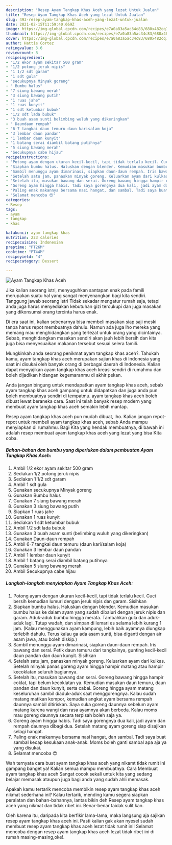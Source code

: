 ```yaml
---
description: "Resep Ayam Tangkap Khas Aceh yang lezat Untuk Jualan"
title: "Resep Ayam Tangkap Khas Aceh yang lezat Untuk Jualan"
slug: 493-resep-ayam-tangkap-khas-aceh-yang-lezat-untuk-jualan
date: 2021-02-15T11:59:40.669Z
image: https://img-global.cpcdn.com/recipes/e7a0a83a5ac34c83/680x482cq70/ayam-tangkap-khas-aceh-foto-resep-utama.jpg
thumbnail: https://img-global.cpcdn.com/recipes/e7a0a83a5ac34c83/680x482cq70/ayam-tangkap-khas-aceh-foto-resep-utama.jpg
cover: https://img-global.cpcdn.com/recipes/e7a0a83a5ac34c83/680x482cq70/ayam-tangkap-khas-aceh-foto-resep-utama.jpg
author: Hattie Cortez
ratingvalue: 3.6
reviewcount: 8
recipeingredient:
- "1/2 ekor ayam sekitar 500 gram"
- "1/2 potong jeruk nipis"
- "1 1/2 sdt garam"
- "1 sdt gula"
- "secukupnya Minyak goreng"
- " Bumbu halus"
- "7 siung bawang merah"
- "3 siung bawang putih"
- "1 ruas jahe"
- "1 ruas kunyit"
- "1 sdt ketumbar bubuk"
- "1/2 sdt lada bubuk"
- "3 buah asam sunti belimbing wuluh yang dikeringkan"
- " Daundaun rempah"
- "6-7 tangkai daun temuru daun karisalam koja"
- "3 lembar daun pandan"
- "1 lembar daun kunyit"
- "1 batang serai diambil batang putihnya"
- "5 siung bawang merah"
- "Secukupnya cabe hijau"
recipeinstructions:
- "Potong ayam dengan ukuran kecil-kecil, tapi tidak terlalu kecil. Cuci bersih kemudian lumuri dengan jeruk nipis dan garam. Sisihkan"
- "Siapkan bumbu halus. Haluskan dengan blender. Kemudian masukan bumbu halus ke dalam ayam yang sudah dibaluri dengan jeruk nipis dan garam. Aduk-aduk bumbu hingga merata. Tambahkan gula dan aduk-aduk lagi. Tutup wadah, dan simpan di lemari es selama lebih kurang 1 jam. (Kalau menggunakan ayam kampung, lebih baik ayamnya diungkap terlebih dahulu. Terus kalau ga ada asam sunti, bisa diganti dengan air asam jawa, atau boleh diskip.)"
- "Sambil menunggu ayam dimarinasi, siapkan daun-daun rempah. Iris bawang dan serai. Petik daun temuru dari tangkainya, gunting kecil-kecil daun pandan dan daun kunyit. Sisihkan"
- "Setelah satu jam, panaskan minyak goreng. Keluarkan ayam dari kulkas. Setelah minyak panas goreng ayam hingga hampir matang atau hampir kecoklatan seluruh bagiannya."
- "Setelah itu, masukan bawang dan serai. Goreng bawang hingga hampir coklat, tapi belum kecoklatan ya. Kemudian masukan daun temuru, daun pandan dan daun kunyit, serta cabai. Goreng hingga ayam matang keseluruhan sambil diaduk-aduk saat menggorengnya. Kalau sudah matang matikan kompor, kemudian angkat ayam bersama rempah daunnya sambil ditiriskan. Saya suka goreng daunnya sebelum ayam matang karena wangi dan rasa ayamnya akan berbeda. Kalau moms mau goreng daunnya secara terpisah boleh saja ya."
- "Goreng ayam hingga habis. Tadi saya gorengnya dua kali, jadi ayam dan rempah daunnya dibagi dua. Setelah matang ayam goreng siap disajikan selagi hangat."
- "Paling enak makannya bersama nasi hangat, dan sambal. Tadi saya buat sambal kecap kesukaan anak-anak. Moms boleh ganti sambal apa aja ya yang disukai."
- "Selamat mencoba 😍"
categories:
- Resep
tags:
- ayam
- tangkap
- khas

katakunci: ayam tangkap khas 
nutrition: 223 calories
recipecuisine: Indonesian
preptime: "PT26M"
cooktime: "PT44M"
recipeyield: "4"
recipecategory: Dessert

---
```



![Ayam Tangkap Khas Aceh](https://img-global.cpcdn.com/recipes/e7a0a83a5ac34c83/680x482cq70/ayam-tangkap-khas-aceh-foto-resep-utama.jpg)

Jika kalian seorang istri, menyuguhkan santapan enak pada famili merupakan suatu hal yang sangat menyenangkan bagi kita sendiri. Tanggung jawab seorang istri Tidak sekadar mengatur rumah saja, tetapi anda juga harus menyediakan kebutuhan gizi tercukupi dan juga masakan yang dikonsumsi orang tercinta harus enak.

Di era  saat ini, kalian sebenarnya bisa membeli masakan siap saji meski tanpa harus repot membuatnya dahulu. Namun ada juga lho mereka yang memang mau menghidangkan yang terlezat untuk orang yang dicintainya. Sebab, menghidangkan masakan sendiri akan jauh lebih bersih dan kita juga bisa menyesuaikan makanan tersebut sesuai selera famili. 



Mungkinkah anda seorang penikmat ayam tangkap khas aceh?. Tahukah kamu, ayam tangkap khas aceh merupakan sajian khas di Indonesia yang saat ini disukai oleh banyak orang di berbagai daerah di Indonesia. Kalian dapat menyajikan ayam tangkap khas aceh kreasi sendiri di rumahmu dan boleh dijadikan hidangan kegemaranmu di akhir pekan.

Anda jangan bingung untuk mendapatkan ayam tangkap khas aceh, sebab ayam tangkap khas aceh gampang untuk didapatkan dan juga anda pun boleh membuatnya sendiri di tempatmu. ayam tangkap khas aceh boleh dibuat lewat beraneka cara. Saat ini telah banyak resep modern yang membuat ayam tangkap khas aceh semakin lebih mantap.

Resep ayam tangkap khas aceh pun mudah dibuat, lho. Kalian jangan repot-repot untuk membeli ayam tangkap khas aceh, sebab Anda mampu menyiapkan di rumahmu. Bagi Kita yang hendak membuatnya, di bawah ini adalah resep membuat ayam tangkap khas aceh yang lezat yang bisa Kita coba.

<!--inarticleads1-->

##### Bahan-bahan dan bumbu yang diperlukan dalam pembuatan Ayam Tangkap Khas Aceh:

1. Ambil 1/2 ekor ayam sekitar 500 gram
1. Sediakan 1/2 potong jeruk nipis
1. Sediakan 1 1/2 sdt garam
1. Ambil 1 sdt gula
1. Gunakan secukupnya Minyak goreng
1. Gunakan  Bumbu halus
1. Gunakan 7 siung bawang merah
1. Gunakan 3 siung bawang putih
1. Siapkan 1 ruas jahe
1. Gunakan 1 ruas kunyit
1. Sediakan 1 sdt ketumbar bubuk
1. Ambil 1/2 sdt lada bubuk
1. Gunakan 3 buah asam sunti (belimbing wuluh yang dikeringkan)
1. Gunakan  Daun-daun rempah
1. Ambil 6-7 tangkai daun temuru (daun kari/salam koja)
1. Gunakan 3 lembar daun pandan
1. Ambil 1 lembar daun kunyit
1. Ambil 1 batang serai diambil batang putihnya
1. Gunakan 5 siung bawang merah
1. Ambil Secukupnya cabe hijau




<!--inarticleads2-->

##### Langkah-langkah menyiapkan Ayam Tangkap Khas Aceh:

1. Potong ayam dengan ukuran kecil-kecil, tapi tidak terlalu kecil. Cuci bersih kemudian lumuri dengan jeruk nipis dan garam. Sisihkan
1. Siapkan bumbu halus. Haluskan dengan blender. Kemudian masukan bumbu halus ke dalam ayam yang sudah dibaluri dengan jeruk nipis dan garam. Aduk-aduk bumbu hingga merata. Tambahkan gula dan aduk-aduk lagi. Tutup wadah, dan simpan di lemari es selama lebih kurang 1 jam. (Kalau menggunakan ayam kampung, lebih baik ayamnya diungkap terlebih dahulu. Terus kalau ga ada asam sunti, bisa diganti dengan air asam jawa, atau boleh diskip.)
1. Sambil menunggu ayam dimarinasi, siapkan daun-daun rempah. Iris bawang dan serai. Petik daun temuru dari tangkainya, gunting kecil-kecil daun pandan dan daun kunyit. Sisihkan
1. Setelah satu jam, panaskan minyak goreng. Keluarkan ayam dari kulkas. Setelah minyak panas goreng ayam hingga hampir matang atau hampir kecoklatan seluruh bagiannya.
1. Setelah itu, masukan bawang dan serai. Goreng bawang hingga hampir coklat, tapi belum kecoklatan ya. Kemudian masukan daun temuru, daun pandan dan daun kunyit, serta cabai. Goreng hingga ayam matang keseluruhan sambil diaduk-aduk saat menggorengnya. Kalau sudah matang matikan kompor, kemudian angkat ayam bersama rempah daunnya sambil ditiriskan. Saya suka goreng daunnya sebelum ayam matang karena wangi dan rasa ayamnya akan berbeda. Kalau moms mau goreng daunnya secara terpisah boleh saja ya.
1. Goreng ayam hingga habis. Tadi saya gorengnya dua kali, jadi ayam dan rempah daunnya dibagi dua. Setelah matang ayam goreng siap disajikan selagi hangat.
1. Paling enak makannya bersama nasi hangat, dan sambal. Tadi saya buat sambal kecap kesukaan anak-anak. Moms boleh ganti sambal apa aja ya yang disukai.
1. Selamat mencoba 😍




Wah ternyata cara buat ayam tangkap khas aceh yang nikamt tidak rumit ini gampang banget ya! Kalian semua mampu membuatnya. Cara Membuat ayam tangkap khas aceh Sangat cocok sekali untuk kita yang sedang belajar memasak ataupun juga bagi anda yang sudah ahli memasak.

Apakah kamu tertarik mencoba membikin resep ayam tangkap khas aceh nikmat sederhana ini? Kalau tertarik, mending kamu segera siapkan peralatan dan bahan-bahannya, lantas bikin deh Resep ayam tangkap khas aceh yang nikmat dan tidak ribet ini. Benar-benar taidak sulit kan. 

Oleh karena itu, daripada kita berfikir lama-lama, maka langsung aja sajikan resep ayam tangkap khas aceh ini. Pasti kalian gak akan nyesel sudah membuat resep ayam tangkap khas aceh lezat tidak rumit ini! Selamat mencoba dengan resep ayam tangkap khas aceh lezat tidak ribet ini di rumah masing-masing,oke!.

